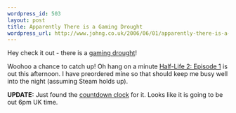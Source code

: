 ```yaml
--- 
wordpress_id: 503
layout: post
title: Apparently There is a Gaming Drought
wordpress_url: http://www.johng.co.uk/2006/06/01/apparently-there-is-a-gaming-drought/
---
```

Hey check it out - there is a <a href="http://www.joystiq.com/2006/05/31/the-summer-gaming-drought-is-upon-us/">gaming drought</a>!

Woohoo a chance to catch up! Oh hang on a minute <a href="http://storefront.steampowered.com/v2/index.php?area=game&AppId=380">Half-Life 2: Episode 1</a> is out this afternoon. I have preordered mine so that should keep me busy well into the night (assuming Steam holds up).

**UPDATE:** Just found the <a href="http://ep1.half-life2.com/">countdown clock</a> for it. Looks like it is going to be out 6pm UK time.
